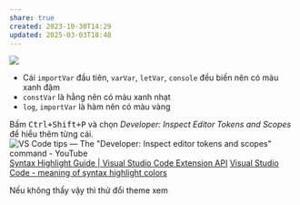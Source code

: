```yaml
---
share: true
created: 2023-10-30T14:29
updated: 2025-03-03T18:48
---
```

![](https://i.imgur.com/GRFQjkb.png)
- Cái `importVar` đầu tiên, `varVar`, `letVar`, `console` đều biến nên có màu xanh đậm
- `constVar` là hằng nên có màu xanh nhạt
- `log`, `importVar` là hàm nên có màu vàng

Bấm <kbd>Ctrl+Shift+P</kbd> và chọn *Developer: Inspect Editor Tokens and Scopes* để hiểu thêm từng cái.
![VS Code tips — The "Developer: Inspect editor tokens and scopes" command - YouTube](https://youtu.be/mC_htrJ1QPg?si=nsJ9Iztfg9urpbKw)
[Syntax Highlight Guide | Visual Studio Code Extension API](https://code.visualstudio.com/api/language-extensions/syntax-highlight-guide#scope-inspector)
[Visual Studio Code - meaning of syntax highlight colors](https://stackoverflow.com/a/57765111/3416774)

Nếu không thấy vậy thì thử đổi theme xem